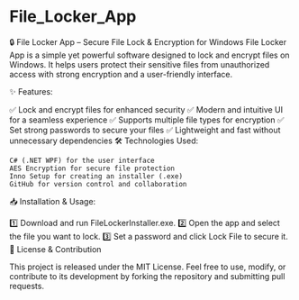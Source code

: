 # File_Locker_App
🔒 File Locker App – Secure File Lock &amp; Encryption for Windows  File Locker App is a simple yet powerful software designed to lock and encrypt files on Windows. It helps users protect their sensitive files from unauthorized access with strong encryption and a user-friendly interface.


✨ Features:

✅ Lock and encrypt files for enhanced security
✅ Modern and intuitive UI for a seamless experience
✅ Supports multiple file types for encryption
✅ Set strong passwords to secure your files
✅ Lightweight and fast without unnecessary dependencies
🛠️ Technologies Used:

    C# (.NET WPF) for the user interface
    AES Encryption for secure file protection
    Inno Setup for creating an installer (.exe)
    GitHub for version control and collaboration

📥 Installation & Usage:

1️⃣ Download and run FileLockerInstaller.exe.
2️⃣ Open the app and select the file you want to lock.
3️⃣ Set a password and click Lock File to secure it.
📌 License & Contribution

This project is released under the MIT License. Feel free to use, modify, or contribute to its development by forking the repository and submitting pull requests.

